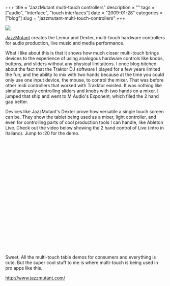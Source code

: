 +++
title = "JazzMutant multi-touch controllers"
description = ""
tags = ["audio", "interface", "touch interfaces"]
date = "2009-01-28"
categories = ["blog"]
slug = "jazzmutant-multi-touch-controllers"
+++



  <div class="notebook-screenshot"><a href="http://www.jazzmutant.com/"><img src="//konigi.com/media/notebook/dexter.jpg" class="notebook-image" /></a></div><p><a href="http://www.jazzmutant.com/">JazzMutant</a> creates the Lemur and Dexter, multi-touch hardware controllers for audio production, live music and media performance. </p>
<p>What I like about this is that it shows how much closer multi-touch brings devices to the experience of using analogous hardware controls like knobs, buttons, and sliders without any physical limitations. I once blog bitched about the fact that the Traktor DJ software I played for a few years limited the fun, and the ability to mix with two hands because at the time you could only use one input device, the mouse, to control the mixer. That was before other midi controllers that worked with Trakktor existed. It was nothing like simultaneously controlling sliders and knobs with two hands on a mixer. I jumped that ship and went to M Audio's Exponent, which filed the 2 hand gap better.</p>
<p>Devices like JazzMutant's Dexter prove how versatile a single touch screen can be. They show the tablet being used as a mixer, light controller, and even for controlling parts of cool production tools I can handle, like Ableton Live. Check out the video below showing the 2 hand control of Live (intro in Italiano). Jump to :20 for the demo.  </p>
<div class="video">
<object width="425" height="344"><param name="movie" value="https://www.youtube.com/v/jMtSJWVLWM8&amp;hl=en&amp;fs=1"></param><param name="allowFullScreen" value="true"></param><param name="allowscriptaccess" value="always"></param><embed src="https://www.youtube.com/v/jMtSJWVLWM8&amp;hl=en&amp;fs=1" type="application/x-shockwave-flash" allowscriptaccess="always" allowfullscreen="true" width="425" height="344"></embed></object></div>
<p>Sweet. All the multi-touch table demos for consumers and everything is cute. But the super cool stuff to me is where multi-touch is being used in pro apps like this.</p>
    
  <a href="http://www.jazzmutant.com/">http://www.jazzmutant.com/</a>
